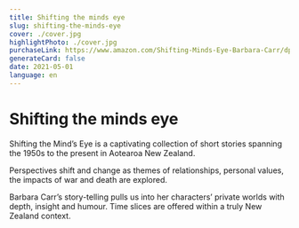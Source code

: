 ```yaml
---
title: Shifting the minds eye
slug: shifting-the-minds-eye
cover: ./cover.jpg
highlightPhoto: ./cover.jpg
purchaseLink: https://www.amazon.com/Shifting-Minds-Eye-Barbara-Carr/dp/047355108X/ref=mp_s_a_1_1?dchild=1&keywords=shifting%20the%20minds%20eye&qid=1619138626&sr=8-1
generateCard: false
date: 2021-05-01
language: en
---
```


# Shifting the minds eye
Shifting the Mind’s Eye is a captivating collection of short stories spanning the 1950s to the present in Aotearoa New Zealand.

Perspectives shift and change as themes of relationships, personal values, the impacts of war and death are explored.

Barbara Carr’s story-telling pulls us into her characters’ private worlds with depth, insight and humour. Time slices are offered within a truly New Zealand context.

